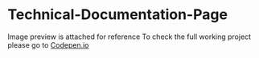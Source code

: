 # Technical-Documentation-Page
Image preview is attached for reference
To check the full working project please go to [Codepen.io](https://codepen.io/necrocraft/full/KjJdMb)
